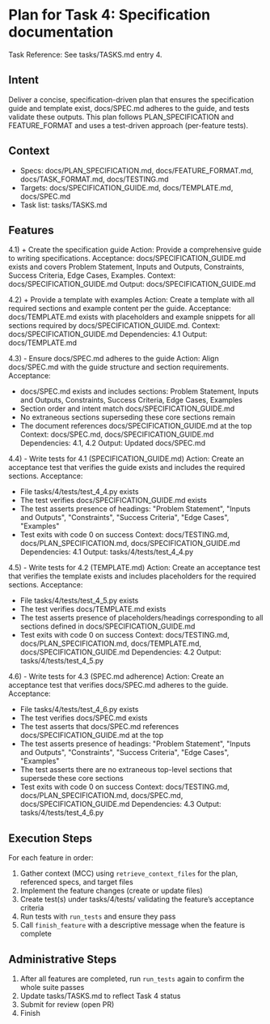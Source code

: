# Plan for Task 4: Specification documentation

Task Reference: See tasks/TASKS.md entry 4.

## Intent
Deliver a concise, specification-driven plan that ensures the specification guide and template exist, docs/SPEC.md adheres to the guide, and tests validate these outputs. This plan follows PLAN_SPECIFICATION and FEATURE_FORMAT and uses a test-driven approach (per-feature tests).

## Context
- Specs: docs/PLAN_SPECIFICATION.md, docs/FEATURE_FORMAT.md, docs/TASK_FORMAT.md, docs/TESTING.md
- Targets: docs/SPECIFICATION_GUIDE.md, docs/TEMPLATE.md, docs/SPEC.md
- Task list: tasks/TASKS.md

## Features
4.1) + Create the specification guide
   Action: Provide a comprehensive guide to writing specifications.
   Acceptance: docs/SPECIFICATION_GUIDE.md exists and covers Problem Statement, Inputs and Outputs, Constraints, Success Criteria, Edge Cases, Examples.
   Context: docs/SPECIFICATION_GUIDE.md
   Output: docs/SPECIFICATION_GUIDE.md

4.2) + Provide a template with examples
   Action: Create a template with all required sections and example content per the guide.
   Acceptance: docs/TEMPLATE.md exists with placeholders and example snippets for all sections required by docs/SPECIFICATION_GUIDE.md.
   Context: docs/SPECIFICATION_GUIDE.md
   Dependencies: 4.1
   Output: docs/TEMPLATE.md

4.3) - Ensure docs/SPEC.md adheres to the guide
   Action: Align docs/SPEC.md with the guide structure and section requirements.
   Acceptance:
   - docs/SPEC.md exists and includes sections: Problem Statement, Inputs and Outputs, Constraints, Success Criteria, Edge Cases, Examples
   - Section order and intent match docs/SPECIFICATION_GUIDE.md
   - No extraneous sections superseding these core sections remain
   - The document references docs/SPECIFICATION_GUIDE.md at the top
   Context: docs/SPEC.md, docs/SPECIFICATION_GUIDE.md
   Dependencies: 4.1, 4.2
   Output: Updated docs/SPEC.md

4.4) - Write tests for 4.1 (SPECIFICATION_GUIDE.md)
   Action: Create an acceptance test that verifies the guide exists and includes the required sections.
   Acceptance:
   - File tasks/4/tests/test_4_4.py exists
   - The test verifies docs/SPECIFICATION_GUIDE.md exists
   - The test asserts presence of headings: "Problem Statement", "Inputs and Outputs", "Constraints", "Success Criteria", "Edge Cases", "Examples"
   - Test exits with code 0 on success
   Context: docs/TESTING.md, docs/PLAN_SPECIFICATION.md, docs/SPECIFICATION_GUIDE.md
   Dependencies: 4.1
   Output: tasks/4/tests/test_4_4.py

4.5) - Write tests for 4.2 (TEMPLATE.md)
   Action: Create an acceptance test that verifies the template exists and includes placeholders for the required sections.
   Acceptance:
   - File tasks/4/tests/test_4_5.py exists
   - The test verifies docs/TEMPLATE.md exists
   - The test asserts presence of placeholders/headings corresponding to all sections defined in docs/SPECIFICATION_GUIDE.md
   - Test exits with code 0 on success
   Context: docs/TESTING.md, docs/PLAN_SPECIFICATION.md, docs/TEMPLATE.md, docs/SPECIFICATION_GUIDE.md
   Dependencies: 4.2
   Output: tasks/4/tests/test_4_5.py

4.6) - Write tests for 4.3 (SPEC.md adherence)
   Action: Create an acceptance test that verifies docs/SPEC.md adheres to the guide.
   Acceptance:
   - File tasks/4/tests/test_4_6.py exists
   - The test verifies docs/SPEC.md exists
   - The test asserts that docs/SPEC.md references docs/SPECIFICATION_GUIDE.md at the top
   - The test asserts presence of headings: "Problem Statement", "Inputs and Outputs", "Constraints", "Success Criteria", "Edge Cases", "Examples"
   - The test asserts there are no extraneous top-level sections that supersede these core sections
   - Test exits with code 0 on success
   Context: docs/TESTING.md, docs/PLAN_SPECIFICATION.md, docs/SPEC.md, docs/SPECIFICATION_GUIDE.md
   Dependencies: 4.3
   Output: tasks/4/tests/test_4_6.py

## Execution Steps
For each feature in order:
1) Gather context (MCC) using `retrieve_context_files` for the plan, referenced specs, and target files
2) Implement the feature changes (create or update files)
3) Create test(s) under tasks/4/tests/ validating the feature’s acceptance criteria
4) Run tests with `run_tests` and ensure they pass
5) Call `finish_feature` with a descriptive message when the feature is complete

## Administrative Steps
1) After all features are completed, run `run_tests` again to confirm the whole suite passes
2) Update tasks/TASKS.md to reflect Task 4 status
3) Submit for review (open PR)
4) Finish
